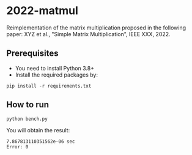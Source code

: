 # 2022-matmul

Reimplementation of the matrix multiplication proposed in the following paper: XYZ et al., "Simple Matrix Multiplication", IEEE XXX, 2022.

## Prerequisites
- You need to install Python 3.8+
- Install the required packages by:
```console
pip install -r requirements.txt
```

## How to run
```console
python bench.py
```

You will obtain the result:
```console
7.867813110351562e-06 sec
Error: 0
```

